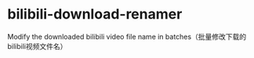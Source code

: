 # bilibili-download-renamer
Modify the downloaded bilibili video file name in batches（批量修改下载的bilibili视频文件名）
